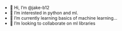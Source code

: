 - 👋 Hi, I’m @jake-b12
- 👀 I’m interested in python and ml.
- 🌱 I’m currently learning basics of machine learning...
- 💞️ I’m looking to collaborate on ml libraries


<!---
jake-b12/jake-b12 is a ✨ special ✨ repository because its `README.md` (this file) appears on your GitHub profile.
You can click the Preview link to take a look at your changes.
--->
